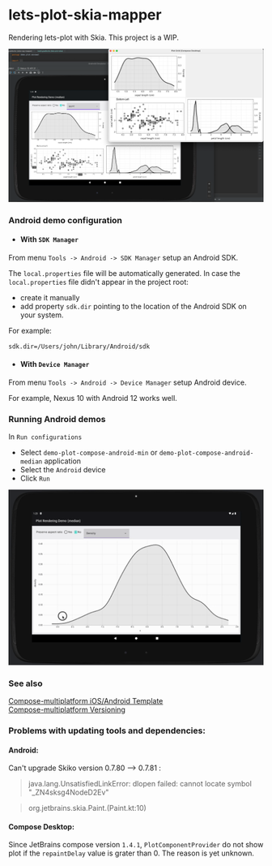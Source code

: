 # lets-plot-skia-mapper

Rendering lets-plot with Skia. This project is a WIP.

![img.png](img.png)


### Android demo configuration

- #### With `SDK Manager` 

From menu `Tools -> Android -> SDK Manager` setup an Android SDK.

The `local.properties` file will be automatically generated. 
In case the `local.properties` file didn't appear in the project root:
 - create it manually
 - add property `sdk.dir` pointing to the location of the Android SDK on your system. 

For example:
```
sdk.dir=/Users/john/Library/Android/sdk
```

- #### With `Device Manager`   
                          
From menu `Tools -> Android -> Device Manager` setup Android device.

For example, Nexus 10 with Android 12 works well.

### Running Android demos

In `Run configurations`
- Select `demo-plot-compose-android-min` or `demo-plot-compose-android-median` application
- Select the `Android` device
- Click `Run`

![](android_demo.gif)


### See also

[Compose-multiplatform iOS/Android Template](https://github.com/JetBrains/compose-multiplatform-ios-android-template)  
[Compose-multiplatform Versioning](https://github.com/JetBrains/compose-multiplatform/blob/master/VERSIONING.md)

### Problems with updating tools and dependencies:  

#### Android:     
Can't upgrade Skiko version 0.7.80 --> 0.7.81 : 
> java.lang.UnsatisfiedLinkError: dlopen failed: cannot locate symbol "_ZN4sksg4NodeD2Ev"
                                                                                         
> org.jetbrains.skia.Paint.<clinit>(Paint.kt:10)

#### Compose Desktop:
Since JetBrains compose version `1.4.1`, `PlotComponentProvider` do not show plot if the `repaintDelay` value is grater than 0. 
The reason is yet unknown.